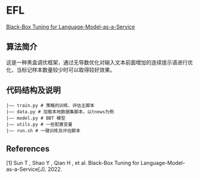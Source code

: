 # EFL


[Black-Box Tuning for Language-Model-as-a-Service](https://arxiv.org/abs/2201.03514)


## 算法简介

这是一种黑盒调优框架，通过无导数优化对输入文本前面增加的连续提示语进行优化，当标记样本数量较少时可以取得较好效果。

## 代码结构及说明
```
|—— train.py # 策略的训练、评估主脚本
|—— data.py # 加载本地数据集脚本，以tnews为例
|—— model.py # BBT 模型
|—— utils.py # 一些配置变量
|—— run.sh # 一键训练及评估脚本

```

## References
[1] Sun T ,  Shao Y ,  Qian H , et al. Black-Box Tuning for Language-Model-as-a-Service[J].  2022.
